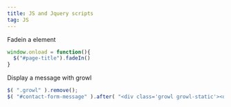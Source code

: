 ```yaml
---
title: JS and Jquery scripts
tag: JS
---
```


Fadein a element

~~~ javascript
window.onload = function(){
  $("#page-title").fadeIn()
}
~~~

Display a message with growl
~~~ javascript
$( ".growl" ).remove();
$( "#contact-form-message" ).after( "<div class='growl growl-static'><div class='alert alert-danger alert-dismissable' role='alert'><button type='button' class='close' data-dismiss='alert' aria-label='Close'> <span aria-hidden='true'>×</span> </button>   <strong>Something is wrong!</strong> Please complete captcha first. </div>  </div> " );
~~~
